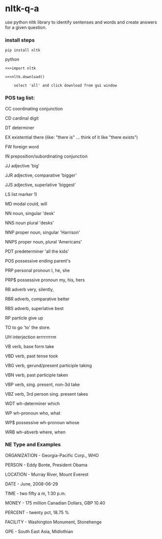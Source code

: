 # nltk-q-a

use python nltk library to identify sentenses and words and create answers for a given question.

### install steps

    pip install nltk

python

    >>>import nltk
    
    >>>nltk.download()
    
        select 'all' and click download from gui window


### POS tag list:

CC	coordinating conjunction

CD	cardinal digit

DT	determiner

EX	existential there (like: "there is" ... think of it like "there exists")

FW	foreign word

IN	preposition/subordinating conjunction

JJ	adjective	'big'

JJR	adjective, comparative	'bigger'

JJS	adjective, superlative	'biggest'

LS	list marker	1)

MD	modal	could, will

NN	noun, singular 'desk'

NNS	noun plural	'desks'

NNP	proper noun, singular	'Harrison'

NNPS	proper noun, plural	'Americans'

PDT	predeterminer	'all the kids'

POS	possessive ending	parent's

PRP	personal pronoun	I, he, she

PRP$	possessive pronoun	my, his, hers

RB	adverb	very, silently,

RBR	adverb, comparative	better

RBS	adverb, superlative	best

RP	particle	give up

TO	to	go 'to' the store.

UH	interjection	errrrrrrrm

VB	verb, base form	take

VBD	verb, past tense	took

VBG	verb, gerund/present participle	taking

VBN	verb, past participle	taken

VBP	verb, sing. present, non-3d	take

VBZ	verb, 3rd person sing. present	takes

WDT	wh-determiner	which

WP	wh-pronoun	who, what

WP$	possessive wh-pronoun	whose

WRB	wh-abverb	where, when


### NE Type and Examples

ORGANIZATION - Georgia-Pacific Corp., WHO

PERSON - Eddy Bonte, President Obama

LOCATION - Murray River, Mount Everest

DATE - June, 2008-06-29

TIME - two fifty a m, 1:30 p.m.

MONEY - 175 million Canadian Dollars, GBP 10.40

PERCENT - twenty pct, 18.75 %

FACILITY - Washington Monument, Stonehenge

GPE - South East Asia, Midlothian
